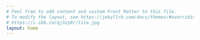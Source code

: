 ```yaml
---
# Feel free to add content and custom Front Matter to this file.
# To modify the layout, see https://jekyllrb.com/docs/themes/#overriding-theme-defaults
# https://i.ibb.co/qj3zy8r/tile.jpg
layout: home
---
```

